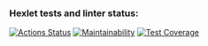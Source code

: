 ### Hexlet tests and linter status:
[![Actions Status](https://github.com/pisarevdmitry/php-project-lvl2/workflows/hexlet-check/badge.svg)](https://github.com/pisarevdmitry/php-project-lvl2/actions)
[![Maintainability](https://api.codeclimate.com/v1/badges/4384c1b91a9946525b85/maintainability)](https://codeclimate.com/github/pisarevdmitry/php-project-lvl2/maintainability)
[![Test Coverage](https://api.codeclimate.com/v1/badges/4384c1b91a9946525b85/test_coverage)](https://codeclimate.com/github/pisarevdmitry/php-project-lvl2/test_coverage)